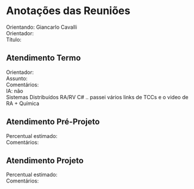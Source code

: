 # Anotações das Reuniões

Orientando: Giancarlo Cavalli  
Orientador:  
Título:  

## Atendimento Termo

Orientador:  
Assunto:  
Comentários:  
  IA: não  
  Sistemas Distribuídos
  RA/RV C#
  .. passei vários links de TCCs e o video de RA + Química  

## Atendimento Pré-Projeto

Percentual estimado:  
Comentários:  

## Atendimento Projeto

Percentual estimado:  
Comentários:  
